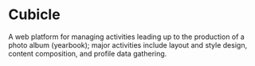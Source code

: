# Cubicle

A web platform for managing activities leading up to the production of a photo album (yearbook); major activities include layout and style design, content composition, and profile data gathering.